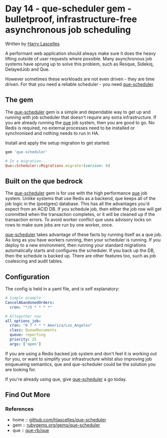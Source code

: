 # Day 14 - que-scheduler gem - bulletproof, infrastructure-free asynchronous job scheduling

Written by [Harry Lascelles](https://twitter.com/hlascelles)

A performant web application should always make sure it does the heavy lifting outside of user
requests where possible. Many asynchronous job systems have sprung up to solve this problem,
such as Resque, Sidekiq, DelayedJob and Que.

However sometimes these workloads are not even driven - they are time driven. For that you need a
reliable scheduler - you need [que-scheduler](https://github.com/hlascelles/que-scheduler).

## The gem

The [que-scheduler](https://github.com/hlascelles/que-scheduler) gem is a simple and dependable way to get up and running with job scheduler that
doesn't require any extra infrastructure. If you are already running the [que](https://github.com/que-rb/que) job
system, then you are good to go. No Redis is required, no external processes need to be installed or
synchronised and nothing needs to run in HA.

Install and apply the setup migration to get started:

```ruby
gem 'que-scheduler'

# In a migration...
Que::Scheduler::Migrations.migrate!(version: 6)
```

## Built on the que bedrock

The [que-scheduler](https://github.com/hlascelles/que-scheduler) gem is for use 
with the high performance [que](https://github.com/que-rb/que) job system. 
Unlike systems that use Redis as a backend, que keeps all of the job logic in the (postgres) database.
This has all the advantages you'd expect from an ACID DB. If you schedule job, then
either the job row will get committed when the transaction completes, or it will be cleaned up 
if the transaction errors. To avoid worker conflict que uses advisory locks on rows to make sure
jobs are run by one worker, once.

[que-scheduler](https://github.com/hlascelles/que-scheduler) takes advantage of these facts 
by running itself as a que job. As long as you have workers
running, then your scheduler is running. If you deploy to a new environment, then running your 
standard migrations automatically starts and configures the scheduler. If you back up the DB,
then the schedule is backed up. There are other features too, such as job coalescing and audit tables. 

## Configuration

The config is held in a yaml file, and is self explanatory:

```yaml
# Simple example
CancelAbandonedOrders:
  cron: "*/5 * * * *"

# Altogether now
all_options_job:
  cron: "0 7 * * * America/Los_Angeles"
  class: QueueDocuments
  queue: reporting
  priority: 25
  args: ['open']
```

If you are using a Redis backed job system and don't feel it is working out for you, or want to 
simplify your infrastructure whilst also improving job enqueueing semantics, que and que-scheduler 
could be the solution you are looking for.

If you're already using que, give [que-scheduler](https://github.com/hlascelles/que-scheduler) a go today.

## Find Out More

### References

* home  :: [github.com/hlascelles/que-scheduler](https://github.com/hlascelles/que-scheduler)
* gem   :: [rubygems.org/gems/que-scheduler](https://rubygems.org/gems/que-scheduler)
* que   :: [que-rb/que](https://github.com/que-rb/que)
